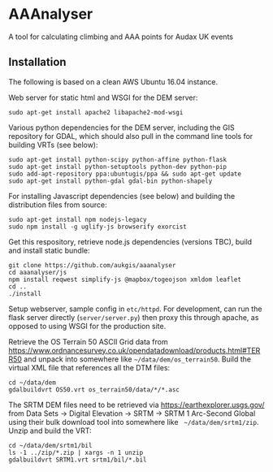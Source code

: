 AAAnalyser
=========

A tool for calculating climbing and AAA points for Audax UK events

Installation
------------

The following is based on a clean AWS Ubuntu 16.04 instance.

Web server for static html and WSGI for the DEM server:

```
sudo apt-get install apache2 libapache2-mod-wsgi
```

Various python dependencies for the DEM server, including the GIS
repository for GDAL, which should also pull in the command line tools for
building VRTs (see below):

```
sudo apt-get install python-scipy python-affine python-flask
sudo apt-get install python-setuptools python-dev python-pip
sudo add-apt-repository ppa:ubuntugis/ppa && sudo apt-get update
sudo apt-get install python-gdal gdal-bin python-shapely
```

For installing Javascript dependencies (see below) and building the
distribution files from source:

```
sudo apt-get install npm nodejs-legacy
sudo npm install -g uglify-js browserify exorcist
```

Get this respository, retrieve node.js dependencies (versions TBC),
build and install static bundle:

```
git clone https://github.com/aukgis/aaanalyser
cd aaanalyser/js
npm install reqwest simplify-js @mapbox/togeojson xmldom leaflet
cd ..
./install
```

Setup webserver, sample config in `etc/httpd`. For development, can run
the flask server directly (`server/server.py`) then proxy this through
apache, as opposed to using WSGI for the production site.

Retrieve the OS Terrain 50 ASCII Grid data from 
https://www.ordnancesurvey.co.uk/opendatadownload/products.html#TERR50
and unpack into somewhere like `~/data/dem/os_terrain50`. Build the
virtual XML file that references all the DTM files:
```
cd ~/data/dem
gdalbuildvrt OS50.vrt os_terrain50/data/*/*.asc
```

The SRTM DEM files need to be retrieved via https://earthexplorer.usgs.gov/
from Data Sets -> Digital Elevation -> SRTM -> SRTM 1 Arc-Second Global using
their bulk download tool into somewhere like ` ~/data/dem/srtm1/zip`. Unzip
and build the VRT:
```
cd ~/data/dem/srtm1/bil
ls -1 ../zip/*.zip | xargs -n 1 unzip
gdalbuildvrt SRTM1.vrt srtm1/bil/*.bil
```

